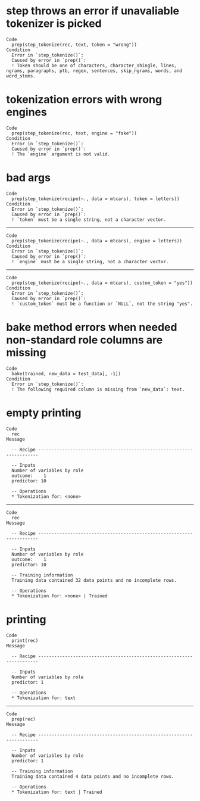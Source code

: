 # step throws an error if unavaliable tokenizer is picked

    Code
      prep(step_tokenize(rec, text, token = "wrong"))
    Condition
      Error in `step_tokenize()`:
      Caused by error in `prep()`:
      ! Token should be one of characters, character_shingle, lines, ngrams, paragraphs, ptb, regex, sentences, skip_ngrams, words, and word_stems.

# tokenization errors with wrong engines

    Code
      prep(step_tokenize(rec, text, engine = "fake"))
    Condition
      Error in `step_tokenize()`:
      Caused by error in `prep()`:
      ! The `engine` argument is not valid.

# bad args

    Code
      prep(step_tokenize(recipe(~., data = mtcars), token = letters))
    Condition
      Error in `step_tokenize()`:
      Caused by error in `prep()`:
      ! `token` must be a single string, not a character vector.

---

    Code
      prep(step_tokenize(recipe(~., data = mtcars), engine = letters))
    Condition
      Error in `step_tokenize()`:
      Caused by error in `prep()`:
      ! `engine` must be a single string, not a character vector.

---

    Code
      prep(step_tokenize(recipe(~., data = mtcars), custom_token = "yes"))
    Condition
      Error in `step_tokenize()`:
      Caused by error in `prep()`:
      ! `custom_token` must be a function or `NULL`, not the string "yes".

# bake method errors when needed non-standard role columns are missing

    Code
      bake(trained, new_data = test_data[, -1])
    Condition
      Error in `step_tokenize()`:
      ! The following required column is missing from `new_data`: text.

# empty printing

    Code
      rec
    Message
      
      -- Recipe ----------------------------------------------------------------------
      
      -- Inputs 
      Number of variables by role
      outcome:    1
      predictor: 10
      
      -- Operations 
      * Tokenization for: <none>

---

    Code
      rec
    Message
      
      -- Recipe ----------------------------------------------------------------------
      
      -- Inputs 
      Number of variables by role
      outcome:    1
      predictor: 10
      
      -- Training information 
      Training data contained 32 data points and no incomplete rows.
      
      -- Operations 
      * Tokenization for: <none> | Trained

# printing

    Code
      print(rec)
    Message
      
      -- Recipe ----------------------------------------------------------------------
      
      -- Inputs 
      Number of variables by role
      predictor: 1
      
      -- Operations 
      * Tokenization for: text

---

    Code
      prep(rec)
    Message
      
      -- Recipe ----------------------------------------------------------------------
      
      -- Inputs 
      Number of variables by role
      predictor: 1
      
      -- Training information 
      Training data contained 4 data points and no incomplete rows.
      
      -- Operations 
      * Tokenization for: text | Trained

